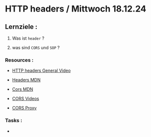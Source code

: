 # HTTP headers / Mittwoch 18.12.24

## Lernziele :

1. Was ist `header` ?

2. was sind `CORS` und `SOP` ?

### Resources :

- [HTTP headers General Video](https://www.youtube.com/watch?v=1v7RoeXyww4)

- [Headers MDN](https://developer.mozilla.org/en-US/docs/Web/HTTP/Headers#message_body_information)

- [Cors MDN](https://developer.mozilla.org/en-US/docs/Web/HTTP/CORS)

- [CORS Videos](https://www.youtube.com/watch?v=4KHiSt0oLJ0)

- [CORS Proxy](https://corsproxy.io/)

### Tasks :

- []()
